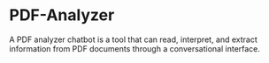 # PDF-Analyzer
A PDF analyzer chatbot is a tool that can read, interpret, and extract information from PDF documents through a conversational interface.
